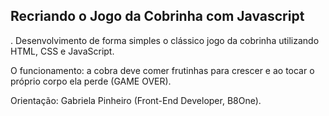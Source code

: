 ﻿## Recriando o Jogo da Cobrinha com Javascript

. 
Desenvolvimento de forma simples o clássico jogo da cobrinha utilizando HTML, CSS e JavaScript.

O funcionamento: a cobra deve comer frutinhas para crescer e ao tocar o próprio corpo ela perde (GAME OVER).

Orientação: Gabriela Pinheiro (Front-End Developer, B8One).
